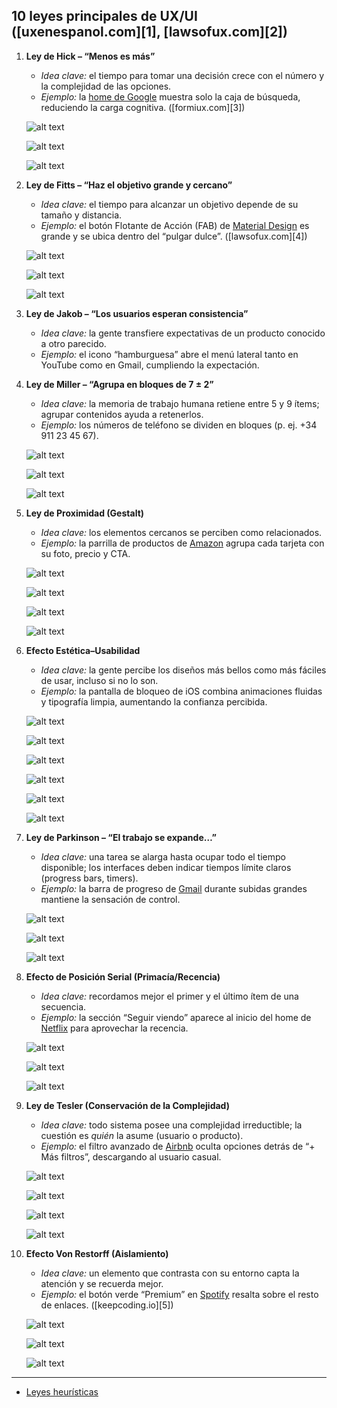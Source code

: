## 10 leyes principales de UX/UI ([uxenespanol.com][1], [lawsofux.com][2])

1. **Ley de Hick – “Menos es más”**

   * *Idea clave:* el tiempo para tomar una decisión crece con el número y la complejidad de las opciones.
   * *Ejemplo:* la [home de Google](https://www.google.com) muestra solo la caja de búsqueda, reduciendo la carga cognitiva. ([formiux.com][3])

   ![alt text](image-30.png)

   ![alt text](image-31.png)

   ![alt text](image-32.png)

2. **Ley de Fitts – “Haz el objetivo grande y cercano”**

   * *Idea clave:* el tiempo para alcanzar un objetivo depende de su tamaño y distancia.
   * *Ejemplo:* el botón Flotante de Acción (FAB) de [Material Design](https://m3.material.io/components/floating-action-button/overview) es grande y se ubica dentro del “pulgar dulce”. ([lawsofux.com][4])

   ![alt text](image-33.png)

   ![alt text](image-34.png)

   ![alt text](image-35.png)

3. **Ley de Jakob – “Los usuarios esperan consistencia”**

   * *Idea clave:* la gente transfiere expectativas de un producto conocido a otro parecido.
   * *Ejemplo:* el icono “hamburguesa” abre el menú lateral tanto en YouTube como en Gmail, cumpliendo la expectación.

4. **Ley de Miller – “Agrupa en bloques de 7 ± 2”**

   * *Idea clave:* la memoria de trabajo humana retiene entre 5 y 9 ítems; agrupar contenidos ayuda a retenerlos.
   * *Ejemplo:* los números de teléfono se dividen en bloques (p. ej. +34 911 23 45 67).

   ![alt text](image-36.png)

   ![alt text](image-37.png)

   ![alt text](image-38.png)

5. **Ley de Proximidad (Gestalt)**

   * *Idea clave:* los elementos cercanos se perciben como relacionados.
   * *Ejemplo:* la parrilla de productos de [Amazon](https://www.amazon.es) agrupa cada tarjeta con su foto, precio y CTA.

   ![alt text](image-39.png)

   ![alt text](image-40.png)

   ![alt text](image-41.png)

   ![alt text](image-42.png)

6. **Efecto Estética–Usabilidad**

   * *Idea clave:* la gente percibe los diseños más bellos como más fáciles de usar, incluso si no lo son.
   * *Ejemplo:* la pantalla de bloqueo de iOS combina animaciones fluidas y tipografía limpia, aumentando la confianza percibida.

   ![alt text](image-43.png)

   ![alt text](image-44.png)

   ![alt text](image-45.png)

   ![alt text](image-46.png)

   ![alt text](image-47.png)

   ![alt text](image-48.png)

7. **Ley de Parkinson – “El trabajo se expande…”**

   * *Idea clave:* una tarea se alarga hasta ocupar todo el tiempo disponible; los interfaces deben indicar tiempos límite claros (progress bars, timers).
   * *Ejemplo:* la barra de progreso de [Gmail](https://mail.google.com) durante subidas grandes mantiene la sensación de control.

   ![alt text](image-49.png)

   ![alt text](image-50.png)

   ![alt text](image-51.png)

8. **Efecto de Posición Serial (Primacía/Recencia)**

   * *Idea clave:* recordamos mejor el primer y el último ítem de una secuencia.
   * *Ejemplo:* la sección “Seguir viendo” aparece al inicio del home de [Netflix](https://www.netflix.com) para aprovechar la recencia.

   ![alt text](image-52.png)

   ![alt text](image-53.png)

   ![alt text](image-54.png)

9. **Ley de Tesler (Conservación de la Complejidad)**

   * *Idea clave:* todo sistema posee una complejidad irreductible; la cuestión es *quién* la asume (usuario o producto).
   * *Ejemplo:* el filtro avanzado de [Airbnb](https://www.airbnb.es) oculta opciones detrás de “+ Más filtros”, descargando al usuario casual.

   ![alt text](image-55.png)

   ![alt text](image-56.png)

   ![alt text](image-57.png)

   ![alt text](image-58.png)

10. **Efecto Von Restorff (Aislamiento)**

    * *Idea clave:* un elemento que contrasta con su entorno capta la atención y se recuerda mejor.
    * *Ejemplo:* el botón verde “Premium” en [Spotify](https://www.spotify.com) resalta sobre el resto de enlaces. ([keepcoding.io][5])

    ![alt text](image-60.png)

    ![alt text](image-59.png)

    ![alt text](image-61.png)

---

- [Leyes heurísticas](./leyex-ux-2.md)
